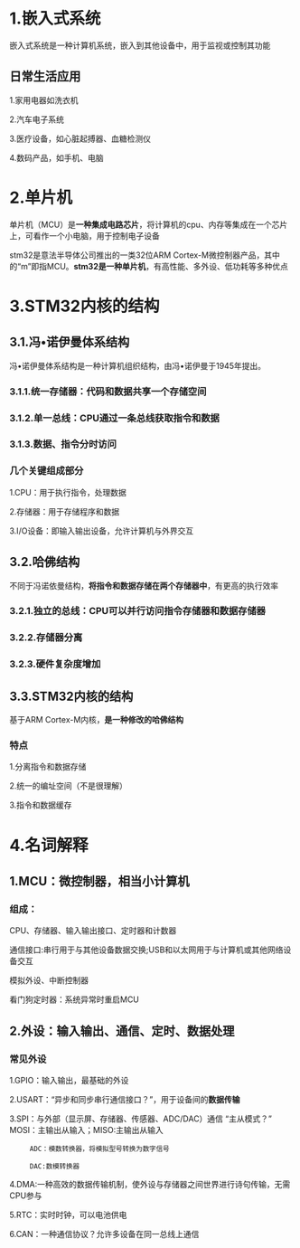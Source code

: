 # 1.嵌入式系统
嵌入式系统是一种计算机系统，嵌入到其他设备中，用于监视或控制其功能
## 日常生活应用
1.家用电器如洗衣机

2.汽车电子系统

3.医疗设备，如心脏起搏器、血糖检测仪

4.数码产品，如手机、电脑
# 2.单片机
单片机（MCU）是**一种集成电路芯片**，将计算机的cpu、内存等集成在一个芯片上，可看作一个小电脑，用于控制电子设备

stm32是意法半导体公司推出的一类32位ARM Cortex-M微控制器产品，其中的“m”即指MCU。**stm32是一种单片机**，有高性能、多外设、低功耗等多种优点
# 3.STM32内核的结构
## 3.1.冯•诺伊曼体系结构
冯•诺伊曼体系结构是一种计算机组织结构，由冯•诺伊曼于1945年提出。
### 3.1.1.统一存储器：代码和数据共享一个存储空间
### 3.1.2.单一总线：CPU通过一条总线获取指令和数据
### 3.1.3.数据、指令分时访问
### 几个关键组成部分
1.CPU：用于执行指令，处理数据

2.存储器：用于存储程序和数据

3.I/O设备：即输入输出设备，允许计算机与外界交互
## 3.2.哈佛结构
不同于冯诺依曼结构，**将指令和数据存储在两个存储器中**，有更高的执行效率
### 3.2.1.独立的总线：CPU可以并行访问指令存储器和数据存储器
### 3.2.2.存储器分离
### 3.2.3.硬件复杂度增加
## 3.3.STM32内核的结构
基于ARM Cortex-M内核，**是一种修改的哈佛结构**
### 特点
1.分离指令和数据存储

2.统一的编址空间（不是很理解）

3.指令和数据缓存
# 4.名词解释
## 1.MCU：微控制器，相当小计算机
### 组成：
CPU、存储器、输入输出接口、定时器和计数器

通信接口:串行用于与其他设备数据交换;USB和以太网用于与计算机或其他网络设备交互

模拟外设、中断控制器

看门狗定时器：系统异常时重启MCU
## 2.外设：输入输出、通信、定时、数据处理
### 常见外设
1.GPIO：输入输出，最基础的外设

2.USART：“异步和同步串行通信接口？”，用于设备间的**数据传输**

3.SPI：与外部（显示屏、存储器、传感器、ADC/DAC）通信 “主从模式？”  MOSI：主输出从输入；MISO:主输出从输入
   
         ADC：模数转换器，将模拟型号转换为数字信号

         DAC:数模转换器

4.DMA:一种高效的数据传输机制，使外设与存储器之间世界进行诗句传输，无需CPU参与

5.RTC：实时时钟，可以电池供电

6.CAN：一种通信协议？允许多设备在同一总线上通信
